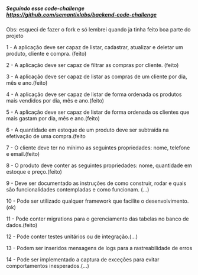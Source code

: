 ##### Seguindo esse code-challenge https://github.com/semantixlabs/backend-code-challenge
Obs: esqueci de fazer o fork e só lembrei quando ja tinha feito boa parte do projeto

1 - A aplicação deve ser capaz de listar, cadastrar, atualizar e deletar um produto, cliente e compra.
(feito)

2 - A aplicação deve ser capaz de filtrar as compras por cliente.
(feito)

3 - A aplicação deve ser capaz de listar as compras de um cliente por dia, mês e ano.(feito)

4 - A aplicação deve ser capaz de listar de forma ordenada os produtos mais vendidos por dia, mês e ano.(feito)

5 - A aplicação deve ser capaz de listar de forma ordenada os clientes que mais gastam por dia, mês e ano.(feito)

6 - A quantidade em estoque de um produto deve ser subtraída na efetivação de uma compra.(feito

7 - O cliente deve ter no mínimo as seguintes propriedades: nome, telefone e email.(feito)

8 - O produto deve conter as seguintes propriedades: nome, quantidade em estoque e preço.(feito)

9 - Deve ser documentado as instruções de como construir, rodar e quais são funcionalidades contempladas e como funcionam. (...)

10 - Pode ser utilizado qualquer framework que facilite o desenvolvimento.(ok)

11 - Pode conter migrations para o gerenciamento das tabelas no banco de dados.(feito)

12 - Pode conter testes unitários ou de integração.(...)

13 - Podem ser inseridos mensagens de logs para a rastreabilidade de erros

14 - Pode ser implementado a captura de exceções para evitar comportamentos inesperados.(...)
